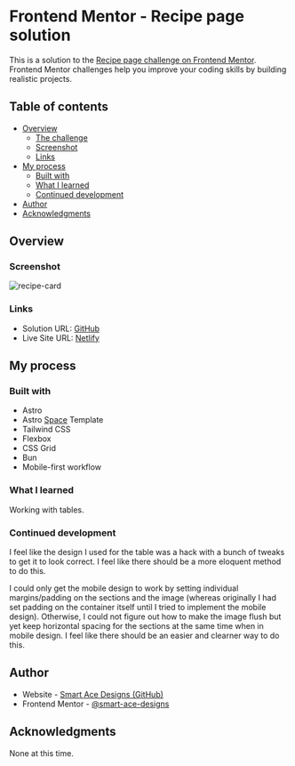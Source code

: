 # Frontend Mentor - Recipe page solution

This is a solution to the [Recipe page challenge on Frontend Mentor](https://www.frontendmentor.io/challenges/recipe-page-KiTsR8QQKm). Frontend Mentor challenges help you improve your coding skills by building realistic projects.

## Table of contents

- [Overview](#overview)
  - [The challenge](#the-challenge)
  - [Screenshot](#screenshot)
  - [Links](#links)
- [My process](#my-process)
  - [Built with](#built-with)
  - [What I learned](#what-i-learned)
  - [Continued development](#continued-development)
- [Author](#author)
- [Acknowledgments](#acknowledgments)

## Overview

### Screenshot
![recipe-card](https://github.com/Smart-Ace-Designs/Astro-Recipe-Page/assets/132539186/c5221028-2107-4bb1-8f5c-01bc5df572d3)

### Links

- Solution URL: [GitHub](https://github.com/Smart-Ace-Designs/Astro-Recipe-Page)
- Live Site URL: [Netlify](https://smartacedesigns-astro-recipe-card.netlify.app/)

## My process

### Built with

- Astro
- Astro [Space](https://github.com/Smart-Ace-Designs/Astro-Space) Template
- Tailwind CSS
- Flexbox
- CSS Grid
- Bun
- Mobile-first workflow

### What I learned

Working with tables.

### Continued development

I feel like the design I used for the table was a hack with a bunch of tweaks to get it to look correct. I feel like there should be a more eloquent method to do this.

I could only get the mobile design to work by setting individual margins/padding on the sections and the image (whereas originally I had set padding on the container itself until I tried to implement the mobile design). Otherwise, I could not figure out how to make the image flush but yet keep horizontal spacing for the sections at the same time when in mobile design. I feel like there should be an easier and clearner way to do this.

## Author

- Website - [Smart Ace Designs (GitHub)](https://github.com/Smart-Ace-Designs)
- Frontend Mentor - [@smart-ace-designs](https://www.frontendmentor.io/profile/Smart-Ace-Designs)

## Acknowledgments

None at this time.

